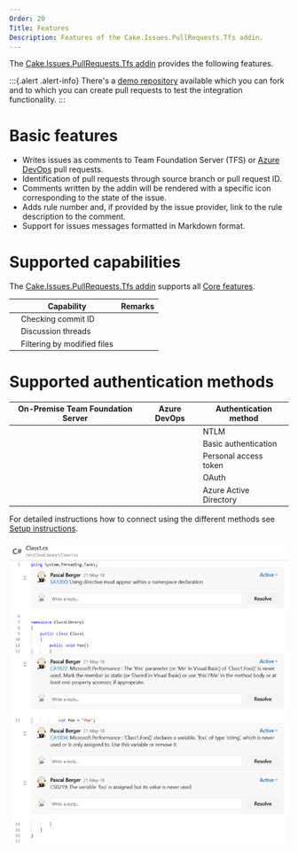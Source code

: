 ```yaml
---
Order: 20
Title: Features
Description: Features of the Cake.Issues.PullRequests.Tfs addin.
---
```

The [Cake.Issues.PullRequests.Tfs addin] provides the following features.

:::{.alert .alert-info}
There's a [demo repository] available which you can fork and to which you can create pull requests to test the integration functionality.
:::

# Basic features

* Writes issues as comments to Team Foundation Server (TFS) or [Azure DevOps] pull requests.
* Identification of pull requests through source branch or pull request ID.
* Comments written by the addin will be rendered with a specific icon corresponding to the state of the issue.
* Adds rule number and, if provided by the issue provider, link to the rule description to the comment.
* Support for issues messages formatted in Markdown format.

# Supported capabilities

The [Cake.Issues.PullRequests.Tfs addin] supports all [Core features].

|                                                                    | Capability                     | Remarks                        |
|--------------------------------------------------------------------|--------------------------------|--------------------------------|
| <span class="glyphicon glyphicon-ok" style="color:green"></span>   | Checking commit ID             |                                |
| <span class="glyphicon glyphicon-ok" style="color:green"></span>   | Discussion threads             |                                |
| <span class="glyphicon glyphicon-ok" style="color:green"></span>   | Filtering by modified files    |                                |

# Supported authentication methods

| On-Premise Team Foundation Server                                  | Azure DevOps                                                       | Authentication method          |
|--------------------------------------------------------------------|--------------------------------------------------------------------|--------------------------------|
| <span class="glyphicon glyphicon-ok" style="color:green"></span>   | <span class="glyphicon glyphicon-remove" style="color:red"></span> | NTLM                           |
| <span class="glyphicon glyphicon-ok" style="color:green"></span>   | <span class="glyphicon glyphicon-remove" style="color:red"></span> | Basic authentication           |
| <span class="glyphicon glyphicon-ok" style="color:green"></span>   | <span class="glyphicon glyphicon-ok" style="color:green"></span>   | Personal access token          |
| <span class="glyphicon glyphicon-remove" style="color:red"></span> | <span class="glyphicon glyphicon-ok" style="color:green"></span>   | OAuth                          |
| <span class="glyphicon glyphicon-remove" style="color:red"></span> | <span class="glyphicon glyphicon-ok" style="color:green"></span>   | Azure Active Directory         |

For detailed instructions how to connect using the different methods see [Setup instructions].

![Cake.Issues.PullRequests.Tfs](cake.issues.pullrequests.tfs.png "Cake.Issues.PullRequests.Tfs")

[demo repository]: https://dev.azure.com/pberger/Cake.Issues-Demo
[Cake.Issues.PullRequests.Tfs addin]: https://www.nuget.org/packages/Cake.Issues.PullRequests.Tfs
[Azure DevOps]: https://azure.microsoft.com/en-us/services/devops/
[Core features]: ../../overview/features#supported-core-functionality
[Setup instructions]: setup

